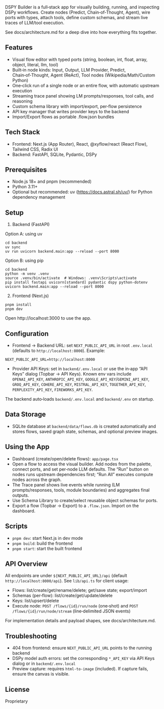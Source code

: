 DSPY Builder is a full‑stack app for visually building, running, and inspecting DSPy workflows. Create nodes (Predict, Chain‑of‑Thought, Agent), wire ports with types, attach tools, define custom schemas, and stream live traces of LLM/tool execution.

See docs/architecture.md for a deep dive into how everything fits together.

## Features

- Visual flow editor with typed ports (string, boolean, int, float, array, object, literal, llm, tool)
- Built‑in node kinds: Input, Output, LLM Provider, Predict, Chain‑of‑Thought, Agent (ReAct), Tool nodes (Wikipedia/Math/Custom Python)
- One‑click run of a single node or an entire flow, with automatic upstream execution
- Streaming trace panel showing LM prompts/responses, tool calls, and reasoning
- Custom schema library with import/export, per‑flow persistence
- API key manager that writes provider keys to the backend
- Import/Export flows as portable .flow.json bundles

## Tech Stack

- Frontend: Next.js (App Router), React, @xyflow/react (React Flow), Tailwind CSS, Radix UI
- Backend: FastAPI, SQLite, Pydantic, DSPy

## Prerequisites

- Node.js 18+ and pnpm (recommended)
- Python 3.11+
- Optional but recommended: uv (https://docs.astral.sh/uv/) for Python dependency management

## Setup

1) Backend (FastAPI)

Option A: using uv

```
cd backend
uv sync
uv run uvicorn backend.main:app --reload --port 8000
```

Option B: using pip

```
cd backend
python -m venv .venv
source .venv/bin/activate  # Windows: .venv\Scripts\activate
pip install fastapi uvicorn[standard] pydantic dspy python-dotenv
uvicorn backend.main:app --reload --port 8000
```

2) Frontend (Next.js)

```
pnpm install
pnpm dev
```

Open http://localhost:3000 to use the app.

## Configuration

- Frontend → Backend URL: set `NEXT_PUBLIC_API_URL` in root `.env.local` (defaults to `http://localhost:8000`). Example:

```
NEXT_PUBLIC_API_URL=http://localhost:8000
```

- Provider API Keys: set in `backend/.env.local` or use the in‑app “API Keys” dialog (Topbar → API Keys). Known env vars include `OPENAI_API_KEY`, `ANTHROPIC_API_KEY`, `GOOGLE_API_KEY`/`GEMINI_API_KEY`, `GROQ_API_KEY`, `COHERE_API_KEY`, `MISTRAL_API_KEY`, `TOGETHER_API_KEY`, `PERPLEXITY_API_KEY`, `FIREWORKS_API_KEY`.

The backend auto‑loads `backend/.env.local` and `backend/.env` on startup.

## Data Storage

- SQLite database at `backend/data/flows.db` is created automatically and stores flows, saved graph state, schemas, and optional preview images.

## Using the App

- Dashboard (create/open/delete flows): `app/page.tsx`
- Open a flow to access the visual builder. Add nodes from the palette, connect ports, and set per‑node LLM defaults. The “Run” button on nodes runs upstream dependencies first; “Run All” executes compute nodes across the graph.
- The Trace panel shows live events while running (LM prompts/responses, tools, module boundaries) and aggregates final outputs.
- Use Schema Library to create/select reusable object schemas for ports.
- Export a flow (Topbar → Export) to a `.flow.json`. Import on the dashboard.

## Scripts

- `pnpm dev`: start Next.js in dev mode
- `pnpm build`: build the frontend
- `pnpm start`: start the built frontend

## API Overview

All endpoints are under `${NEXT_PUBLIC_API_URL}/api` (default `http://localhost:8000/api`). See `lib/api.ts` for client usage:

- Flows: list/create/get/rename/delete; get/save state; export/import
- Schemas (per‑flow): list/create/get/update/delete
- Keys: list/upsert/delete
- Execute node: `POST /flows/{id}/run/node` (one‑shot) and `POST /flows/{id}/run/node/stream` (line‑delimited JSON events)

For implementation details and payload shapes, see docs/architecture.md.

## Troubleshooting

- 404 from frontend: ensure `NEXT_PUBLIC_API_URL` points to the running backend
- DSPy model auth errors: set the corresponding `*_API_KEY` via API Keys dialog or in `backend/.env.local`
- Preview capture: requires `html-to-image` (included). If capture fails, ensure the canvas is visible.

## License

Proprietary